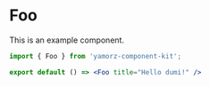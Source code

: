 # Foo

This is an example component.

```jsx
import { Foo } from 'yamorz-component-kit';

export default () => <Foo title="Hello dumi!" />
```
